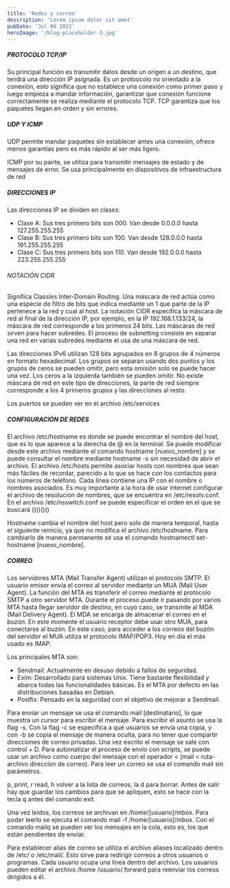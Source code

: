 ```yaml
---
title: 'Redes y correo'
description: 'Lorem ipsum dolor sit amet'
pubDate: 'Jul 08 2022'
heroImage: '/blog-placeholder-3.jpg'
---
```


##### PROTOCOLO TCP/IP
Su principal función es transmitir datos desde un origen a un destino, que tendrá una dirección IP asignada. Es un protoocolo no orientado a la conexión, esto significa que no establece una conexión como primer paso y luego empieza a mandar información, garantizar que conexión funcione correctamente se realiza mediante el protocolo TCP. TCP garantiza que los paquetes llegan en orden y sin errores.

##### UDP Y ICMP
UDP permite mandar paquetes sin establecer antes una conexión, ofrece menos garantías pero es más rápido al ser más ligero.

ICMP por su pairte, se utiliza para transmitir mensajes de estado y de mensajes de error. Se usa principalmente en dispositivos de infraestructura de red

##### DIRECCIONES IP
Las direcciones IP se dividen en clases:
- Clase A: Sus tres primero bits son 000. Van desde 0.0.0.0 hasta 127.255.255.255
- Clase B: Sus tres primero bits son 100. Van desde 128.0.0.0 hasta 191.255.255.255
- Clase C: Sus tres primero bits son 110. Van desde 192.0.0.0 hasta 223.255.255.255

###### NOTACIÓN CIDR
Significa Classles Inter-Domain Routing. Una máscara de red actúa como una especie de filtro de bits que indica mediante un 1 que parte de la IP pertenece a la red y cual al host. La notación CIDR especifica la máscara de red al final de la dirección IP, por ejemplo, en la IP 192.168.1.133/24, la máscara de red corresponde a los primeros 24 bits. Las máscaras de red sirven para hacer subredes. El proceso de subnetting consiste en separar una red en varias subredes mediante el usa de una máscara de red.

Las direcciones IPv6 utilizan 128 bits agrupados en 8 grupos de 4 números en formato hexadecimal. Los grupos se separan usando dos puntos y los grupos de ceros se pueden omitir, pero esta omisión solo se puede hacer una vez. Los ceros a la izquierda también se pueden omitir. No existe máscara de red en este tipo de direcciones, la parte de red siempre corresponde a los 4 primeros grupos y las direcciones al resto.

Los puertos se pueden ver en el archivo /etc/services

##### CONFIGURACIÓN DE REDES
El archivo /etc/hostname es donde se puede encontrar el nombre del host, que es lo que aparece a la derecha de @ en la terminal. Se puede modificar desde este archivo mediante el comando hostname [nuevo_nombre] y se puede consultar el nombre mediante hostname -s sin necesidad de abrir el archivo. El archivo /etc/hosts permite asociar hosts con nombres que sean más fáciles de recordar, parecido a lo que se hace con los contactos para los números de teléfono. Cada línea contiene una IP con el nombre o nombres asociados. Es muy importante a la hora de usar internet configurar el archivo de resolución de nombres, que se encuentra en /etc/resolv.conf. En el archivo /etc/nsswitch.conf se puede especificar el orden en el que se buscará ()()()()

Hostname cambia el nombre del host pero solo de manera temporal, hasta el siguiente reinicio, ya que no modifica el archivo /etc/hostname. Para cambiarlo de manera permanente se usa el comando hostnamectl set-hostname [nuevo_nombre].

##### CORREO
Los servidores MTA (Mail Transfer Agent) utilizan el protocolo SMTP. El usuario emisor envía el correo al servidor mediante un MUA (Mail User Agent). La función del MTA es transferir el correo mediante el protocolo SMTP a otro servidor MTA. Durante el proceso puede ir pasando por varios MTA hasta llegar servidor de destino, en cuyo caso, se transmite al MDA (Mail Delivery Agent). El MDA se encarga de almacenar el correo en el buzón. En este momente el usuario receptor debe usar otro MUA, para conectarse al buzón. En este caso, para acceder a los correos del buzón del servidor el MUA utiliza el protocolo IMAP/POP3. Hoy en día el más usado es IMAP.

Los principales MTA son:
- Sendmail: Actualmente en desuso debido a fallos de seguridad.
- Exim: Desarrollado para sistemas Unix. Tiene bastante flexibilidad y abarca todas las funcionalidades básicas. Es el MTA por defecto en las distribuciones basadas en Debian.
- Postfix: Pensado en la seguridad con el objetivo de mejorar a Sendmail.

Para enviar un mensaje se usa el comando mail [destinatario], lo que muestra un cursor para escribir el mensaje. Para escribir el asunto se usa la flag -s. Con la flag -c se especifica a qué usuarios se envía una copia, y con -b se copia el mensaje de manera oculta, para no tener que compartir direcciones de correo privadas. Una vez escrito el mensaje se sale con control + D. Para automatizar el proceso de envío con scripts, se puede usar un archivo como cuerpo del mensaje con el operador < (mail < ruta-archivo direccion de correo). Para leer un correo se usa el comando mail sin parámetros.

p, print, r read, h volver a la lista de correos, la d para borrar. Antes de salir hay que guardar los cambios para que se apliquen, esto se hace con la tecla q antes del comando exit. 

Una vez leídos, los correos se archivan en /home/[usuario]/mbox. Para poder leerlo se ejecuta el comando mail -f /home/[usuario]/mbox. Con el comando mailq se pueden ver los mensajes en la cola, esto es, los que están pendientes de enviar.

Para establecer alias de correo se utiliza el archivo aliases localizado dentro de /etc/ o /etc/mail/. Esto sirve para redirigir correos a otros usuarios o programas. Cada usuario ocupa una línea dentro del archivo. Los usuarios pueden editar el archivo /home /usuario/.forward para reenviar los correos dirigidos a él.